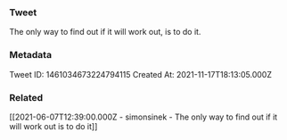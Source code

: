 ### Tweet
The only way to find out if it will work out, is to do it.

### Metadata
Tweet ID: 1461034673224794115
Created At: 2021-11-17T18:13:05.000Z

### Related
[[2021-06-07T12:39:00.000Z - simonsinek - The only way to find out if it will work out is to do it]]

